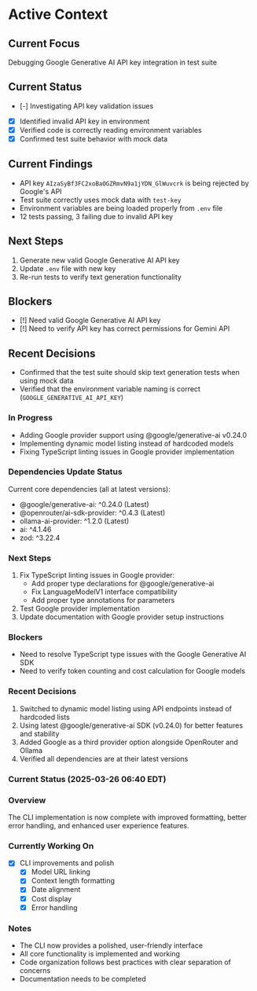 # Active Context

## Current Focus
Debugging Google Generative AI API key integration in test suite

## Current Status
- [-] Investigating API key validation issues
- [X] Identified invalid API key in environment
- [X] Verified code is correctly reading environment variables
- [X] Confirmed test suite behavior with mock data

## Current Findings
- API key `AIzaSyBf3FC2xoBaOGZRmvN9a1jYDN_GlWuvcrk` is being rejected by Google's API
- Test suite correctly uses mock data with `test-key`
- Environment variables are being loaded properly from `.env` file
- 12 tests passing, 3 failing due to invalid API key

## Next Steps
1. Generate new valid Google Generative AI API key
2. Update `.env` file with new key
3. Re-run tests to verify text generation functionality

## Blockers
- [!] Need valid Google Generative AI API key
- [!] Need to verify API key has correct permissions for Gemini API

## Recent Decisions
- Confirmed that the test suite should skip text generation tests when using mock data
- Verified that the environment variable naming is correct (`GOOGLE_GENERATIVE_AI_API_KEY`)

### In Progress
- Adding Google provider support using @google/generative-ai v0.24.0
- Implementing dynamic model listing instead of hardcoded models
- Fixing TypeScript linting issues in Google provider implementation

### Dependencies Update Status
Current core dependencies (all at latest versions):
- @google/generative-ai: ^0.24.0 (Latest)
- @openrouter/ai-sdk-provider: ^0.4.3 (Latest)
- ollama-ai-provider: ^1.2.0 (Latest)
- ai: ^4.1.46
- zod: ^3.22.4

### Next Steps
1. Fix TypeScript linting issues in Google provider:
   - Add proper type declarations for @google/generative-ai
   - Fix LanguageModelV1 interface compatibility
   - Add proper type annotations for parameters
2. Test Google provider implementation
3. Update documentation with Google provider setup instructions

### Blockers
- Need to resolve TypeScript type issues with the Google Generative AI SDK
- Need to verify token counting and cost calculation for Google models

### Recent Decisions
1. Switched to dynamic model listing using API endpoints instead of hardcoded lists
2. Using latest @google/generative-ai SDK (v0.24.0) for better features and stability
3. Added Google as a third provider option alongside OpenRouter and Ollama
4. Verified all dependencies are at their latest versions

### Current Status (2025-03-26 06:40 EDT)

### Overview
The CLI implementation is now complete with improved formatting, better error handling, and enhanced user experience features.

### Currently Working On
- [X] CLI improvements and polish
  - [X] Model URL linking
  - [X] Context length formatting
  - [X] Date alignment
  - [X] Cost display
  - [X] Error handling

### Notes
- The CLI now provides a polished, user-friendly interface
- All core functionality is implemented and working
- Code organization follows best practices with clear separation of concerns
- Documentation needs to be completed 